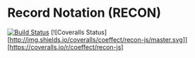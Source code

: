 # Record Notation (RECON)

[![Build Status](https://travis-ci.org/coeffect/recon-js.svg?branch=master)](https://travis-ci.org/coeffect/recon-js) [![Coveralls Status][http://img.shields.io/coveralls/coeffect/recon-js/master.svg]][https://coveralls.io/r/coeffect/recon-js]
